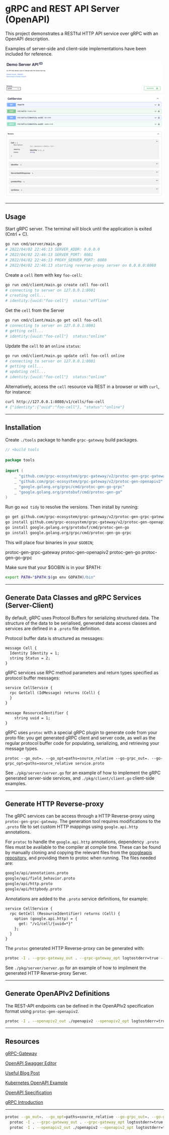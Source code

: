 # gRPC and REST API Server (OpenAPI) 

This project demonstrates a RESTful HTTP API service over gRPC with an OpenAPI description.

Examples of server-side and client-side implementations have been included for reference.

<img src="assets/openapi-spec.png" alt="drawing" width="800"/>

---
## Usage

Start gRPC server. The terminal will block until the application is exited (Cntrl + C).

```bash
go run cmd/server/main.go
# 2022/04/02 22:46:13 SERVER_ADDR: 0.0.0.0
# 2022/04/02 22:46:13 SERVER_PORT: 8081
# 2022/04/02 22:46:13 PROXY_SERVER_PORT: 8080
# 2022/04/02 22:46:13 starting reverse-proxy server on 0.0.0.0:8080
```

Create a `cell` item with key `foo-cell`:

```bash 
go run cmd/client/main.go create cell foo-cell     
# connecting to server on 127.0.0.1:8081
# creating cell...
# identity:{uuid:"foo-cell"}  status:"offline"
```

Get the `cell` from the Server

```bash
go run cmd/client/main.go get cell foo-cell   
# connecting to server on 127.0.0.1:8081
# getting cell...
# identity:{uuid:"foo-cell"}  status:"online"
```

Update the `cell` to an `online` `status`:

```bash
go run cmd/client/main.go update cell foo-cell online
# connecting to server on 127.0.0.1:8081
# getting cell...
# updating cell...
# identity:{uuid:"foo-cell"}  status:"online"
```

Alternatively, access the `cell` resource via REST in a browser or with `curl`, for instance:
```bash
curl http://127.0.0.1:8080/v1/cells/foo-cell
# {"identity":{"uuid":"foo-cell"}, "status":"online"}
```


---
## Installation

Create `./tools` package to handle `grpc-gateway` build packages.

```go
// +build tools

package tools

import (
    _ "github.com/grpc-ecosystem/grpc-gateway/v2/protoc-gen-grpc-gateway"
    _ "github.com/grpc-ecosystem/grpc-gateway/v2/protoc-gen-openapiv2"
    _ "google.golang.org/grpc/cmd/protoc-gen-go-grpc"
    _ "google.golang.org/protobuf/cmd/protoc-gen-go"
)
```

Run go `mod tidy` to resolve the versions. Then install by running:

```bash
go get github.com/grpc-ecosystem/grpc-gateway/v2/protoc-gen-grpc-gateway
go install github.com/grpc-ecosystem/grpc-gateway/v2/protoc-gen-openapiv2
go install google.golang.org/protobuf/cmd/protoc-gen-go 
go install google.golang.org/grpc/cmd/protoc-gen-go-grpc
```

This will place four binaries in your `$GOBIN`;

protoc-gen-grpc-gateway
protoc-gen-openapiv2
protoc-gen-go
protoc-gen-go-grpc

Make sure that your $GOBIN is in your $PATH:

```bash
export PATH="$PATH:$(go env GOPATH)/bin"
```

---
## Generate Data Classes and gRPC Services (Server-Client) 

By default, gRPC uses Protocol Buffers for serializing structured data. The structure of the data to be serialised, generated data access classes and services are defined in a `.proto` file definition.

Protocol buffer data is structured as messages:

```
message Cell {
  Identity Identity = 1;
  string Status = 2; 
}
```

gRPC services use RPC method parameters and return types specified as protocol buffer messages:

```
service CellService {
  rpc GetCell (IdMessage) returns (Cell) {
  }
}

message ResourceIdentifier {
	string uuid = 1;
}
```

gRPC uses `protoc` with a special gRPC plugin to generate code from your proto file: you get generated gRPC client and server code, as well as the regular protocol buffer code for populating, serializing, and retrieving your message types. 

```
protoc --go_out=. --go_opt=paths=source_relative --go-grpc_out=. --go-grpc_opt=paths=source_relative service.proto
```

See `./pkg/server/server.go` for an example of how to implement the gRPC generated server-side services, and `./pkg/client/client.go` client-side examples.

---
## Generate HTTP Reverse-proxy

The gRPC services can be access through a HTTP Reverse-proxy using `protoc-gen-grpc-gateway`. The generation tool requires modifications to the `.proto` file to set custom HTTP mappings using `google.api.http` annotations.

For `protoc` to handle the `google.api.http` annotations, dependency `.proto` files must be available to the compiler at compile time. These can be found by manually cloning and copying the relevant files from the [googleapis repository](https://github.com/googleapis/googleapis), and providing them to protoc when running. The files needed are:

```bash
google/api/annotations.proto
google/api/field_behavior.proto
google/api/http.proto
google/api/httpbody.proto
```

Annotations are added to the `.proto` service definitions, for example: 

```
service CellService {
  rpc GetCell (ResourceIdentifier) returns (Cell) {
    option (google.api.http) = {
      get: "/v1/cell/{uuid=*}"
    };
  }
}
```

The `protoc` generated HTTP Reverse-proxy can be generated with:

```bash
protoc -I . --grpc-gateway_out . --grpc-gateway_opt logtostderr=true --grpc-gateway_opt paths=source_relative service.proto
```

See `./pkg/server/server.go` for an example of how to impliment the generated HTTP Reverse-proxy Server. 

---
## Generate OpenAPIv2 Definitions 

The REST-API endpoints can be defined in the OpenAPIv2 specification format using `protoc-gen-openapiv2`.

```bash
protoc -I . --openapiv2_out ./openapiv2 --openapiv2_opt logtostderr=true service.proto
```

---
## Resources

[gRPC-Gateway](https://github.com/grpc-ecosystem/grpc-gateway)

[OpenAPI Swagger Editor](https://editor.swagger.io)

[Useful Blog Post](https://levelup.gitconnected.com/tools-for-implementing-a-golang-api-server-with-auto-generated-code-and-documentation-694262e3866c)

[Kubernetes OpenAPI Example](https://github.com/kubernetes/kubernetes/blob/master/api/openapi-spec/swagger.json)

[OpenAPI Specification](https://swagger.io/specification/)

[gRPC Introduction](https://grpc.io/docs/what-is-grpc/introduction/)

---

```bash
protoc --go_out=. --go_opt=paths=source_relative --go-grpc_out=. --go-grpc_opt=paths=source_relative service.proto ;
  protoc -I . --grpc-gateway_out . --grpc-gateway_opt logtostderr=true --grpc-gateway_opt paths=source_relative service.proto ;
  protoc -I . --openapiv2_out ./openapiv2 --openapiv2_opt logtostderr=true service.proto
```